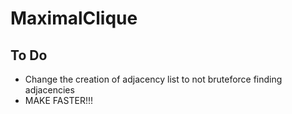 # MaximalClique

## To Do

* Change the creation of adjacency list to not bruteforce finding adjacencies
* MAKE FASTER!!!
